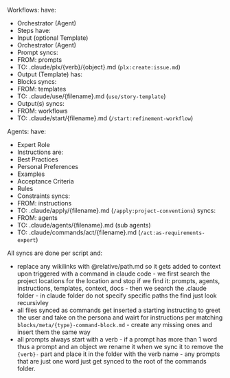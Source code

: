 Workflows:
have:
- Orchestrator (Agent)
- Steps
have:
- Input (optional Template)
- Orchestrator (Agent)
- Prompt
syncs:
- FROM: prompts
- TO: .claude/plx/{verb}/{object}.md (`plx:create:issue.md`)
- Output (Template)
has:
- Blocks
syncs:
- FROM: templates
- TO: .claude/use/{filename}.md (`use/story-template`)
- Output(s)
syncs:
- FROM: workflows
- TO: .claude/start/{filename}.md (`/start:refinement-workflow`)

Agents:
have:
- Expert Role
- Instructions
are:
- Best Practices
- Personal Preferences
- Examples
- Acceptance Criteria
- Rules
- Constraints
syncs:
- FROM: instructions
- TO: .claude/apply/{filename}.md (`/apply:project-conventions`)
syncs:
- FROM: agents
- TO: .claude/agents/{filename}.md (sub agents)
- TO: .claude/commands/act/{filename}.md (`/act:as-requirements-expert`)

All syncs are done per script and:
- replace any wikilinks with @relative/path.md so it gets added to context upon triggered with a command in claude code - we first search the project locations for the location and stop if we find it: prompts, agents, instructions, templates, context, docs - then we search the .claude folder - in claude folder do not specify specific paths the find just look recursivley
- all files synced as commands get inserted a starting instructing to greet the user and take on the persona and wairt for instructions per matching `blocks/meta/{type}-command-block.md` - create any missing ones and insert them the same way
- all prompts always start with a verb - if a prompt has more than 1 word thus a prompt and an object we rename it when we sync it to remove the `{verb}-` part and place it in the folder with the verb name - any prompts that are just one word just get synced to the root of the commands folder.
